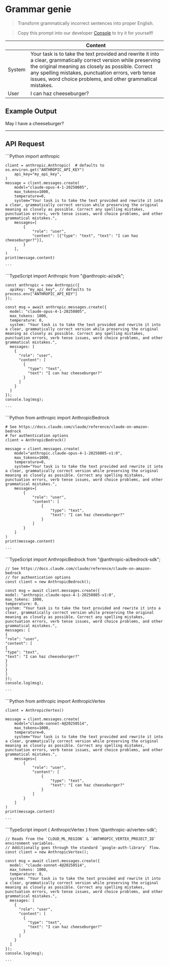 # Grammar genie

> Transform grammatically incorrect sentences into proper English.

> Copy this prompt into our developer [Console](https://console.anthropic.com/dashboard) to try it for yourself!

|        | Content                                                                                                                                                                                                                                                                                     |
| ------ | ------------------------------------------------------------------------------------------------------------------------------------------------------------------------------------------------------------------------------------------------------------------------------------------- |
| System | Your task is to take the text provided and rewrite it into a clear, grammatically correct version while preserving the original meaning as closely as possible. Correct any spelling mistakes, punctuation errors, verb tense issues, word choice problems, and other grammatical mistakes. |
| User   | I can haz cheeseburger?                                                                                                                                                                                                                                                                     |

## Example Output

May I have a cheeseburger?

***

## API Request

<Tabs>
  <Tab title="Python">
    ```Python
    import anthropic

    client = anthropic.Anthropic(  # defaults to os.environ.get("ANTHROPIC_API_KEY")
        api_key="my_api_key",
    )
    message = client.messages.create(
        model="claude-opus-4-1-20250805",
        max_tokens=1000,
        temperature=0,
        system="Your task is to take the text provided and rewrite it into a clear, grammatically correct version while preserving the original meaning as closely as possible. Correct any spelling mistakes, punctuation errors, verb tense issues, word choice problems, and other grammatical mistakes.",
        messages=[
            {
                "role": "user",
                "content": [{"type": "text", "text": "I can haz cheeseburger?"}],
            }
        ],
    )
    print(message.content)

    ```
  </Tab>

  <Tab title="TypeScript">
    ```TypeScript
    import Anthropic from "@anthropic-ai/sdk";

    const anthropic = new Anthropic({
      apiKey: "my_api_key", // defaults to process.env["ANTHROPIC_API_KEY"]
    });

    const msg = await anthropic.messages.create({
      model: "claude-opus-4-1-20250805",
      max_tokens: 1000,
      temperature: 0,
      system: "Your task is to take the text provided and rewrite it into a clear, grammatically correct version while preserving the original meaning as closely as possible. Correct any spelling mistakes, punctuation errors, verb tense issues, word choice problems, and other grammatical mistakes.",
      messages: [
        {
          "role": "user",
          "content": [
            {
              "type": "text",
              "text": "I can haz cheeseburger?"
            }
          ]
        }
      ]
    });
    console.log(msg);

    ```
  </Tab>

  <Tab title="AWS Bedrock Python">
    ```Python
    from anthropic import AnthropicBedrock

    # See https://docs.claude.com/claude/reference/claude-on-amazon-bedrock
    # for authentication options
    client = AnthropicBedrock()

    message = client.messages.create(
        model="anthropic.claude-opus-4-1-20250805-v1:0",
        max_tokens=1000,
        temperature=0,
        system="Your task is to take the text provided and rewrite it into a clear, grammatically correct version while preserving the original meaning as closely as possible. Correct any spelling mistakes, punctuation errors, verb tense issues, word choice problems, and other grammatical mistakes.",
        messages=[
            {
                "role": "user",
                "content": [
                    {
                        "type": "text",
                        "text": "I can haz cheeseburger?"
                    }
                ]
            }
        ]
    )
    print(message.content)

    ```
  </Tab>

  <Tab title="AWS Bedrock TypeScript">
    ```TypeScript
    import AnthropicBedrock from "@anthropic-ai/bedrock-sdk";

    // See https://docs.claude.com/claude/reference/claude-on-amazon-bedrock
    // for authentication options
    const client = new AnthropicBedrock();

    const msg = await client.messages.create({
    model: "anthropic.claude-opus-4-1-20250805-v1:0",
    max_tokens: 1000,
    temperature: 0,
    system: "Your task is to take the text provided and rewrite it into a clear, grammatically correct version while preserving the original meaning as closely as possible. Correct any spelling mistakes, punctuation errors, verb tense issues, word choice problems, and other grammatical mistakes.",
    messages: [
    {
    "role": "user",
    "content": [
    {
    "type": "text",
    "text": "I can haz cheeseburger?"
    }
    ]
    }
    ]
    });
    console.log(msg);

    ```
  </Tab>

  <Tab title="Vertex AI Python">
    ```Python
    from anthropic import AnthropicVertex

    client = AnthropicVertex()

    message = client.messages.create(
        model="claude-sonnet-4@20250514",
        max_tokens=1000,
        temperature=0,
        system="Your task is to take the text provided and rewrite it into a clear, grammatically correct version while preserving the original meaning as closely as possible. Correct any spelling mistakes, punctuation errors, verb tense issues, word choice problems, and other grammatical mistakes.",
        messages=[
            {
                "role": "user",
                "content": [
                    {
                        "type": "text",
                        "text": "I can haz cheeseburger?"
                    }
                ]
            }
        ]
    )
    print(message.content)

    ```
  </Tab>

  <Tab title="Vertex AI TypeScript">
    ```TypeScript
    import { AnthropicVertex } from '@anthropic-ai/vertex-sdk';

    // Reads from the `CLOUD_ML_REGION` & `ANTHROPIC_VERTEX_PROJECT_ID` environment variables.
    // Additionally goes through the standard `google-auth-library` flow.
    const client = new AnthropicVertex();

    const msg = await client.messages.create({
      model: "claude-sonnet-4@20250514",
      max_tokens: 1000,
      temperature: 0,
      system: "Your task is to take the text provided and rewrite it into a clear, grammatically correct version while preserving the original meaning as closely as possible. Correct any spelling mistakes, punctuation errors, verb tense issues, word choice problems, and other grammatical mistakes.",
      messages: [
        {
          "role": "user",
          "content": [
            {
              "type": "text",
              "text": "I can haz cheeseburger?"
            }
          ]
        }
      ]
    });
    console.log(msg);

    ```
  </Tab>
</Tabs>
